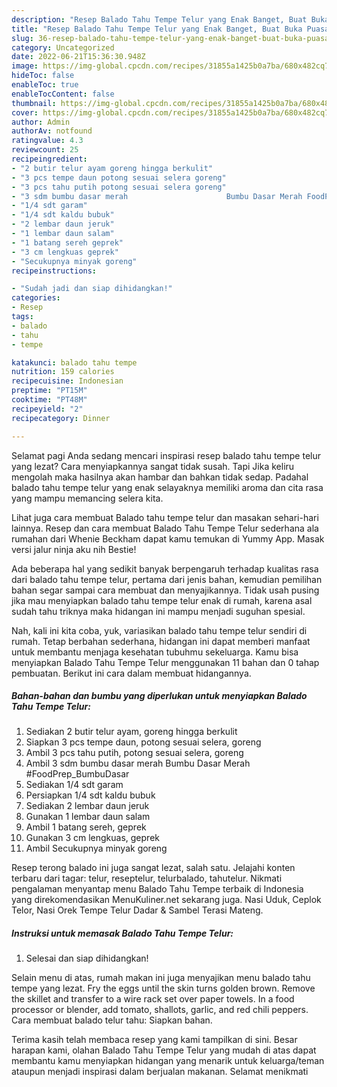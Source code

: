 ```yaml
---
description: "Resep Balado Tahu Tempe Telur yang Enak Banget, Buat Buka Puasa Menggugah Selera"
title: "Resep Balado Tahu Tempe Telur yang Enak Banget, Buat Buka Puasa Menggugah Selera"
slug: 36-resep-balado-tahu-tempe-telur-yang-enak-banget-buat-buka-puasa-menggugah-selera
category: Uncategorized
date: 2022-06-21T15:36:30.948Z
image: https://img-global.cpcdn.com/recipes/31855a1425b0a7ba/680x482cq70/balado-tahu-tempe-telur-foto-resep-utama.jpg
hideToc: false
enableToc: true
enableTocContent: false
thumbnail: https://img-global.cpcdn.com/recipes/31855a1425b0a7ba/680x482cq70/balado-tahu-tempe-telur-foto-resep-utama.jpg
cover: https://img-global.cpcdn.com/recipes/31855a1425b0a7ba/680x482cq70/balado-tahu-tempe-telur-foto-resep-utama.jpg
author: Admin
authorAv: notfound
ratingvalue: 4.3
reviewcount: 25
recipeingredient:
- "2 butir telur ayam goreng hingga berkulit"
- "3 pcs tempe daun potong sesuai selera goreng"
- "3 pcs tahu putih potong sesuai selera goreng"
- "3 sdm bumbu dasar merah                      Bumbu Dasar Merah FoodPrep_BumbuDasar"
- "1/4 sdt garam"
- "1/4 sdt kaldu bubuk"
- "2 lembar daun jeruk"
- "1 lembar daun salam"
- "1 batang sereh geprek"
- "3 cm lengkuas geprek"
- "Secukupnya minyak goreng"
recipeinstructions:

- "Sudah jadi dan siap dihidangkan!"
categories:
- Resep
tags:
- balado
- tahu
- tempe

katakunci: balado tahu tempe 
nutrition: 159 calories
recipecuisine: Indonesian
preptime: "PT15M"
cooktime: "PT48M"
recipeyield: "2"
recipecategory: Dinner

---
```



Selamat pagi Anda sedang mencari inspirasi resep balado tahu tempe telur yang lezat? Cara menyiapkannya sangat tidak susah. Tapi Jika keliru mengolah maka hasilnya akan hambar dan bahkan tidak sedap. Padahal balado tahu tempe telur yang enak selayaknya memiliki aroma dan cita rasa yang mampu memancing selera kita.


Lihat juga cara membuat Balado tahu tempe telur dan masakan sehari-hari lainnya. Resep dan cara membuat Balado Tahu Tempe Telur sederhana ala rumahan dari Whenie Beckham dapat kamu temukan di Yummy App. Masak versi jalur ninja aku nih Bestie!

Ada beberapa hal yang sedikit banyak berpengaruh terhadap kualitas rasa dari balado tahu tempe telur, pertama dari jenis bahan, kemudian pemilihan bahan segar sampai cara membuat dan menyajikannya. Tidak usah pusing jika mau menyiapkan balado tahu tempe telur enak di rumah, karena asal sudah tahu triknya maka hidangan ini mampu menjadi suguhan spesial.


Nah, kali ini kita coba, yuk, variasikan balado tahu tempe telur sendiri di rumah. Tetap berbahan sederhana, hidangan ini dapat memberi manfaat untuk membantu menjaga kesehatan tubuhmu sekeluarga. Kamu bisa menyiapkan Balado Tahu Tempe Telur menggunakan 11 bahan dan 0 tahap pembuatan. Berikut ini cara dalam membuat hidangannya.

<!--inarticleads1-->

##### Bahan-bahan dan bumbu yang diperlukan untuk menyiapkan Balado Tahu Tempe Telur:

1. Sediakan 2 butir telur ayam, goreng hingga berkulit
1. Siapkan 3 pcs tempe daun, potong sesuai selera, goreng
1. Ambil 3 pcs tahu putih, potong sesuai selera, goreng
1. Ambil 3 sdm bumbu dasar merah                      Bumbu Dasar Merah #FoodPrep_BumbuDasar
1. Sediakan 1/4 sdt garam
1. Persiapkan 1/4 sdt kaldu bubuk
1. Sediakan 2 lembar daun jeruk
1. Gunakan 1 lembar daun salam
1. Ambil 1 batang sereh, geprek
1. Gunakan 3 cm lengkuas, geprek
1. Ambil Secukupnya minyak goreng


Resep terong balado ini juga sangat lezat, salah satu. Jelajahi konten terbaru dari tagar: telur, reseptelur, telurbalado, tahutelur. Nikmati pengalaman menyantap menu Balado Tahu Tempe terbaik di Indonesia yang direkomendasikan MenuKuliner.net sekarang juga. Nasi Uduk, Ceplok Telor, Nasi Orek Tempe Telur Dadar &amp; Sambel Terasi Mateng. 

<!--inarticleads2-->

##### Instruksi untuk memasak Balado Tahu Tempe Telur:


1. Selesai dan siap dihidangkan!

Selain menu di atas, rumah makan ini juga menyajikan menu balado tahu tempe yang lezat. Fry the eggs until the skin turns golden brown. Remove the skillet and transfer to a wire rack set over paper towels. In a food processor or blender, add tomato, shallots, garlic, and red chili peppers. Cara membuat balado telur tahu: Siapkan bahan. 

Terima kasih telah membaca resep yang kami tampilkan di sini. Besar harapan kami, olahan Balado Tahu Tempe Telur yang mudah di atas dapat membantu kamu menyiapkan hidangan yang menarik untuk keluarga/teman ataupun menjadi inspirasi dalam berjualan makanan. Selamat menikmati
